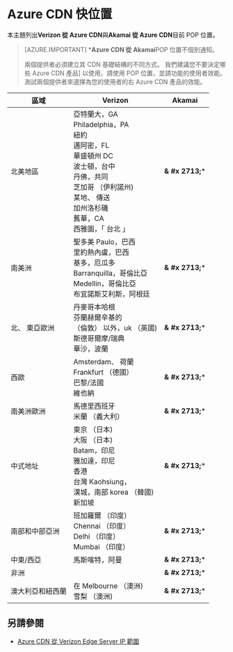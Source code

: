 <properties
    pageTitle="Azure CDN 快位置 |Microsoft Azure"
    description="本主題列出 Azure CDN POP 位置。"
    services="cdn"
    documentationCenter=""
    authors="camsoper"
    manager="erikre"
    editor=""/>

<tags
    ms.service="cdn"
    ms.workload="media"
    ms.tgt_pltfrm="na"
    ms.devlang="na"
    ms.topic="article"
    ms.date="07/29/2016"
    ms.author="casoper"/>


# <a name="azure-cdn-pop-locations"></a>Azure CDN 快位置

本主題列出**Verizon 從 Azure CDN**與**Akamai 從 Azure CDN**目前 POP 位置。

>[AZURE.IMPORTANT] \***Azure CDN 從 Akamai**POP 位置不個別通知。  
>
>兩個提供者必須建立其 CDN 基礎結構的不同方式。  我們建議您不要決定哪些 Azure CDN 產品] 以使用，請使用 POP 位置，並請功能的使用者效能。  測試兩個提供者來選擇為您的使用者的右 Azure CDN 產品的效能。 
 
| 區域 | Verizon | Akamai |
|--------|---------|--------|
| 北美地區 | 亞特蘭大，GA<br />Philadelphia，PA<br />紐約<br />邁阿密，FL<br />華盛頓州 DC<br />波士頓，台中<br />丹佛，共同<br />芝加哥 （伊利諾州)<br />某地、 傳送<br />加州洛杉磯<br />舊華，CA<br />西雅圖，「 台北 」 | **& #x 2713;**\* |
| 南美洲 | 聖多美 Paulo，巴西<br />里約熱內盧，巴西<br />基多，厄瓜多<br />Barranquilla，哥倫比亞<br />Medellin，哥倫比亞<br/>布宜諾斯艾利斯，阿根廷| **& #x 2713;**\* | 
| 北、 東亞歐洲| 丹麥哥本哈根<br />芬蘭赫爾辛基的<br />（倫敦） 以外，uk （英國)<br />斯德哥爾摩/瑞典<br />華沙，波蘭 | **& #x 2713;**\* |
| 西歐 | Amsterdam、 荷蘭<br />Frankfurt （德國）<br />巴黎/法國<br />維也納 | **& #x 2713;**\* |
| 南美洲歐洲 | 馬德里西班牙<br />米蘭 （義大利） | **& #x 2713;**\* |
| 中式地址 | 東京 （日本)<br />大阪 （日本)<br />Batam，印尼<br />雅加達，印尼<br />香港<br />台灣 Kaohsiung，<br />漢城，南部 korea （韓國)<br />新加坡| **& #x 2713;**\* |
| 南部和中部亞洲 | 班加羅爾 （印度）<br />Chennai （印度）<br />Delhi （印度）<br />Mumbai （印度） | **& #x 2713;**\* |
| 中東/西亞 | 馬斯喀特，阿曼 | **& #x 2713;**\* |
| 非洲 | | **& #x 2713;**\* |
| 澳大利亞和紐西蘭 | 在 Melbourne （澳洲)<br />雪梨 （澳洲) | **& #x 2713;**\* |

## <a name="see-also"></a>另請參閱
* [Azure CDN 從 Verizon Edge Server IP 範圍](https://msdn.microsoft.com/library/mt757330.aspx)